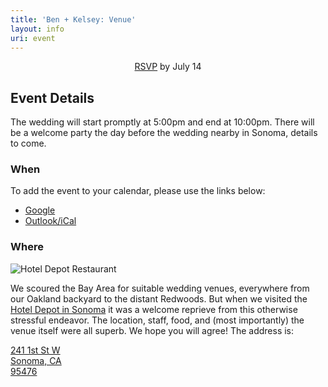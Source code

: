 ```yaml
---
title: 'Ben + Kelsey: Venue'
layout: info
uri: event
---
```


<center><a href="/rsvp">RSVP</a> by July 14</center>

## Event Details
The wedding will start promptly at 5:00pm and end at 10:00pm. There will be a welcome party the day before the wedding nearby in Sonoma, details to come.

### When
To add the event to your calendar, please use the links below:

- <a href="http://www.google.com/calendar/event?action=TEMPLATE&dates=20190915T000000Z%2F20190915T050000Z&text=Ben%20plus%20Kelsey%2C%20Wedding&location=The%20Depot%20Hotel%20Restaurant%20Sonoma%2C%20241%201st%20St%20W%2C%20Sonoma%2C%20CA%2095476%2C%20USA&details=Please%20join%20us%20in%20celebrating%20our%20magical%20night%20together!" target="_blank">Google</a>
- <a href="/benpluskelsey.ics" target="_blank">Outlook/iCal</a>

### Where

![Hotel Depot Restaurant](/images/depot-hotel-restaurant.jpg "Hotel Depot Restaurant")

We scoured the Bay Area for suitable wedding venues, everywhere from our Oakland backyard to the distant Redwoods. But when we visited the [Hotel Depot in Sonoma](http://www.depotsonoma.com/) it was a welcome reprieve from this otherwise stressful endeavor. The location, staff, food, and (most importantly) the venue itself were all superb. We hope you will agree! The address is:

[241 1st St W  
Sonoma, CA  
95476](https://goo.gl/maps/xRgPeBmCotfya3XZ6)